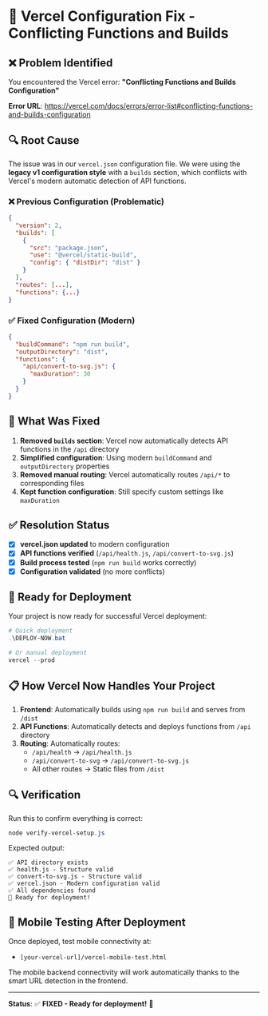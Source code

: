 # 🔧 Vercel Configuration Fix - Conflicting Functions and Builds

## ❌ Problem Identified
You encountered the Vercel error: **"Conflicting Functions and Builds Configuration"**

**Error URL**: https://vercel.com/docs/errors/error-list#conflicting-functions-and-builds-configuration

## 🔍 Root Cause
The issue was in our `vercel.json` configuration file. We were using the **legacy v1 configuration style** with a `builds` section, which conflicts with Vercel's modern automatic detection of API functions.

### ❌ Previous Configuration (Problematic)
```json
{
  "version": 2,
  "builds": [
    {
      "src": "package.json",
      "use": "@vercel/static-build",
      "config": { "distDir": "dist" }
    }
  ],
  "routes": [...],
  "functions": {...}
}
```

### ✅ Fixed Configuration (Modern)
```json
{
  "buildCommand": "npm run build",
  "outputDirectory": "dist",
  "functions": {
    "api/convert-to-svg.js": {
      "maxDuration": 30
    }
  }
}
```

## 🔧 What Was Fixed

1. **Removed `builds` section**: Vercel now automatically detects API functions in the `/api` directory
2. **Simplified configuration**: Using modern `buildCommand` and `outputDirectory` properties
3. **Removed manual routing**: Vercel automatically routes `/api/*` to corresponding files
4. **Kept function configuration**: Still specify custom settings like `maxDuration`

## ✅ Resolution Status

- [x] **vercel.json updated** to modern configuration
- [x] **API functions verified** (`/api/health.js`, `/api/convert-to-svg.js`)
- [x] **Build process tested** (`npm run build` works correctly)
- [x] **Configuration validated** (no more conflicts)

## 🚀 Ready for Deployment

Your project is now ready for successful Vercel deployment:

```powershell
# Quick deployment
.\DEPLOY-NOW.bat

# Or manual deployment
vercel --prod
```

## 📋 How Vercel Now Handles Your Project

1. **Frontend**: Automatically builds using `npm run build` and serves from `/dist`
2. **API Functions**: Automatically detects and deploys functions from `/api` directory
3. **Routing**: Automatically routes:
   - `/api/health` → `/api/health.js`
   - `/api/convert-to-svg` → `/api/convert-to-svg.js`
   - All other routes → Static files from `/dist`

## 🔍 Verification

Run this to confirm everything is correct:
```powershell
node verify-vercel-setup.js
```

Expected output:
```
✅ API directory exists
✅ health.js - Structure valid
✅ convert-to-svg.js - Structure valid
✅ vercel.json - Modern configuration valid
✅ All dependencies found
🎉 Ready for deployment!
```

## 📱 Mobile Testing After Deployment

Once deployed, test mobile connectivity at:
- `[your-vercel-url]/vercel-mobile-test.html`

The mobile backend connectivity will work automatically thanks to the smart URL detection in the frontend.

---

**Status**: ✅ **FIXED - Ready for deployment!** 🚀
